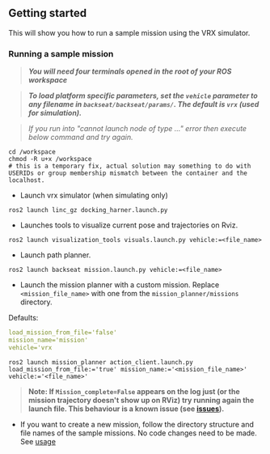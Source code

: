 ## Getting started
This will show you how to run a sample mission using the VRX simulator.

### Running a sample mission
> _**You will need four terminals opened in the root of your ROS workspace**_

> _**To load platform specific parameters, set the `vehicle` parameter to any filename in `backseat/backseat/params/`. The default is `vrx` (used for simulation).**_


> _If you run into "cannot launch node of type ..." error then execute below command and try again._
```shell
cd /workspace
chmod -R u+x /workspace
# this is a temporary fix, actual solution may something to do with USERIDs or group membership mismatch between the container and the localhost.
```

- Launch vrx simulator (when simulating only)
```shell
ros2 launch linc_gz docking_harner.launch.py
```

- Launches tools to visualize current pose and trajectories on Rviz.
```shell
ros2 launch visualization_tools visuals.launch.py vehicle:=<file_name>
```
- Launch path planner.
```shell
ros2 launch backseat mission.launch.py vehicle:=<file_name>
```

- Launch the mission planner with a custom mission. Replace `<mission_file_name>` with one from the `mission_planner/missions` directory.

Defaults:

```yaml
load_mission_from_file='false'
mission_name='mission'
vehicle='vrx
```

```shell
ros2 launch mission_planner action_client.launch.py load_mission_from_file:='true' mission_name:='<mission_file_name>' vehicle:='<file_name>'
```

> **Note: If `Mission_complete=False` appears on the log just (or the mission trajectory doesn't show up on RViz) try running again the launch file. This behaviour is a known issue (see [issues](../../../README.md#issues)).**

- If you want to create a new mission, follow the directory structure and file names of the sample missions. No code changes need to be made. See [usage](mission_planner/README.md)
